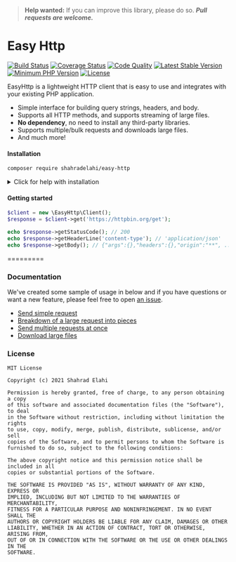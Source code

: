 > **Help wanted:** If you can improve this library, please do so.
> ***Pull requests are welcome.***

# Easy Http

[![Build Status](https://scrutinizer-ci.com/g/shahradelahi/easy-http/badges/build.png?b=master)](https://scrutinizer-ci.com/g/shahradelahi/easy-http/build-status/master)
[![Coverage Status](https://coveralls.io/repos/shahradelahi/easy-http/badge.png?branch=master)](https://coveralls.io/r/shahradelahi/easy-http?branch=master)
[![Code Quality](https://img.shields.io/scrutinizer/g/shahradelahi/easy-http/master.svg?style=flat)](https://scrutinizer-ci.com/g/shahradelahi/easy-http/?b=master)
[![Latest Stable Version](https://img.shields.io/packagist/v/shahradelahi/easy-http.svg)](https://packagist.org/packages/shahradelahi/easy-http)
[![Minimum PHP Version](https://img.shields.io/badge/php-%3E%3D8.0-8892BF.svg)](https://php.net/)
[![License](https://img.shields.io/packagist/l/shahradelahi/easy-http.svg)](https://github.com/shahradelahi/easy-http/LICENSE)

EasyHttp is a lightweight HTTP client that is easy to use and integrates with your existing PHP application.

* Simple interface for building query strings, headers, and body.
* Supports all HTTP methods, and supports streaming of large files.
* **No dependency**, no need to install any third-party libraries.
* Supports multiple/bulk requests and downloads large files.
* And much more!

#### Installation

```sh
composer require shahradelahi/easy-http
```

<details>
 <summary>Click for help with installation</summary>

## Install Composer

If the above step didn't work, install composer and try again.

#### Debian / Ubuntu

```
sudo apt-get install curl php-curl
curl -s https://getcomposer.org/installer | php
php composer.phar install
```

Composer not found? Use this command instead:

```
php composer.phar require "shahradelahi/easy-http"
```

#### Windows:

[Download installer for Windows](https://github.com/jaggedsoft/php-binance-api/#installing-on-windows)

</details>

#### Getting started

```php
$client = new \EasyHttp\Client();
$response = $client->get('https://httpbin.org/get');

echo $response->getStatusCode(); // 200
echo $response->getHeaderLine('content-type'); // 'application/json'
echo $response->getBody(); // {"args":{},"headers":{},"origin":"**", ...}
```

=========

### Documentation

We've created some sample of usage in below and if you have questions or want a new feature, please feel free to
open [an issue](https://github.com/shahradelahi/easy-http/issues/new).

* [Send simple request](/examples/send-simple-request.php)
* [Breakdown of a large request into pieces](/docs/breakdown-large-request.md)
* [Send multiple requests at once](/docs/send-multiple-requests.md)
* [Download large files](/examples/download-large-file.php)

### License

```
MIT License

Copyright (c) 2021 Shahrad Elahi

Permission is hereby granted, free of charge, to any person obtaining a copy
of this software and associated documentation files (the "Software"), to deal
in the Software without restriction, including without limitation the rights
to use, copy, modify, merge, publish, distribute, sublicense, and/or sell
copies of the Software, and to permit persons to whom the Software is
furnished to do so, subject to the following conditions:

The above copyright notice and this permission notice shall be included in all
copies or substantial portions of the Software.

THE SOFTWARE IS PROVIDED "AS IS", WITHOUT WARRANTY OF ANY KIND, EXPRESS OR
IMPLIED, INCLUDING BUT NOT LIMITED TO THE WARRANTIES OF MERCHANTABILITY,
FITNESS FOR A PARTICULAR PURPOSE AND NONINFRINGEMENT. IN NO EVENT SHALL THE
AUTHORS OR COPYRIGHT HOLDERS BE LIABLE FOR ANY CLAIM, DAMAGES OR OTHER
LIABILITY, WHETHER IN AN ACTION OF CONTRACT, TORT OR OTHERWISE, ARISING FROM,
OUT OF OR IN CONNECTION WITH THE SOFTWARE OR THE USE OR OTHER DEALINGS IN THE
SOFTWARE.
```
